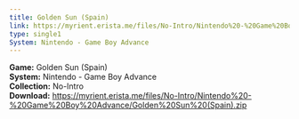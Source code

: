 ```yaml
---
title: Golden Sun (Spain)
link: https://myrient.erista.me/files/No-Intro/Nintendo%20-%20Game%20Boy%20Advance/Golden%20Sun%20(Spain).zip
type: single1
System: Nintendo - Game Boy Advance
---
```

<b>Game:</b> Golden Sun (Spain)<br>
<b>System:</b> Nintendo - Game Boy Advance<br>
<b>Collection:</b> No-Intro<br>
<b>Download:</b> https://myrient.erista.me/files/No-Intro/Nintendo%20-%20Game%20Boy%20Advance/Golden%20Sun%20(Spain).zip